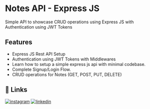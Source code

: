 
# Notes API  - Express JS

Simple API to showcase CRUD operations using Express JS with Authentication using JWT Tokens

## Features

- Express JS Rest API Setup 
- Authentication using JWT Tokens with Middlewares
- Learn how to setup a simple express js api with minimal codebase.
- Complete Signup/Login Flow.
- CRUD operations for Notes (GET, POST, PUT, DELETE)

## 🔗 Links
[![instagram](https://img.shields.io/badge/instagram-C130AB?logo=instagram&logoColor=f5f5f5)](https://www.instagram.com/sanjayjw/)
[![linkedin](https://img.shields.io/badge/linkedin-blue?logo=linkedin)](https://www.linkedin.com/in/sanjaydeveloper/)
